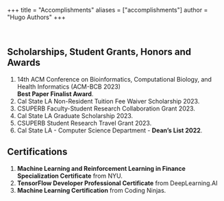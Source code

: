 +++
title = "Accomplishments"
aliases = ["accomplishments"]
author = "Hugo Authors"
+++

<br>

## Scholarships, Student Grants, Honors and Awards

1. 14th ACM Conference on Bioinformatics, Computational Biology, and Health Informatics (ACM-BCB 2023) <br><b>Best Paper Finalist Award</b>.
2. Cal State LA Non-Resident Tuition Fee Waiver Scholarship 2023.
3. CSUPERB Faculty-Student Research Collaboration Grant 2023.
4. Cal State LA Graduate Scholarship 2023.
5. CSUPERB Student Research Travel Grant 2023.
6. Cal State LA - Computer Science Department - <b>Dean’s List 2022</b>.


## Certifications

1. <b>Machine Learning and Reinforcement Learning in Finance Specialization Certificate</b> from NYU.
2. <b>TensorFlow Developer Professional Certificate</b> from DeepLearning.AI
3. <b>Machine Learning Certification</b> from Coding Ninjas.